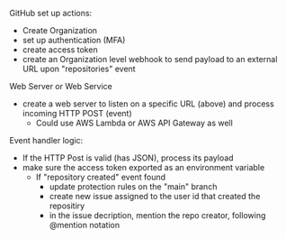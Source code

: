 GitHub set up actions:
- Create Organization
- set up authentication (MFA)
- create access token
- create an Organization level webhook to send payload to an external URL upon "repositories" event

Web Server or Web Service
- create a web server to listen on a specific URL (above) and process incoming HTTP POST (event)
  - Could use AWS Lambda or AWS API Gateway as well

Event handler logic:
- If the HTTP Post is valid (has JSON), process its payload
- make sure the access token exported as an environment variable
  - If "repository created" event found
    - update protection rules on the "main" branch
    - create new issue assigned to the user id that created the repositiry
    - in the issue decription, mention the repo creator, following @mention notation
